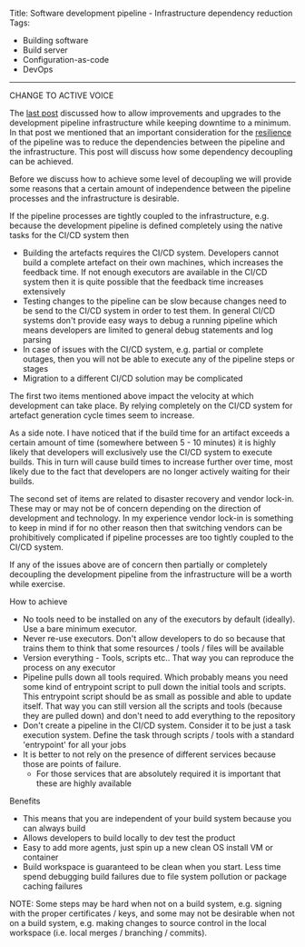 Title: Software development pipeline - Infrastructure dependency reduction
Tags:
  - Building software
  - Build server
  - Configuration-as-code
  - DevOps
---

CHANGE TO ACTIVE VOICE


The [last post](/posts/Software-development-pipeline-considerations-for-infrastructure-improvements.html)
discussed how to allow improvements and upgrades to the development pipeline infrastructure while
keeping downtime to a minimum. In that post we mentioned that an important consideration for the
[resilience](/posts/Software-development-pipeline-Design-resilience.html) of the
pipeline was to reduce the dependencies between the pipeline and the infrastructure. This post will
discuss how some dependency decoupling can be achieved.

Before we discuss how to achieve some level of decoupling we will provide some reasons that a certain
amount of independence between the pipeline processes and the infrastructure is desirable.

If the pipeline processes are tightly coupled to the infrastructure, e.g. because the development
pipeline is defined completely using the native tasks for the CI/CD system then

- Building the artefacts requires the CI/CD system. Developers cannot build a complete artefact on their
  own machines, which increases the feedback time. If not enough executors are available in the
  CI/CD system then it is quite possible that the feedback time increases extensively
- Testing changes to the pipeline can be slow because changes need to be send to the CI/CD system
  in order to test them. In general CI/CD systems don't provide easy ways to debug a running pipeline
  which means developers are limited to general debug statements and log parsing
- In case of issues with the CI/CD system, e.g. partial or complete outages, then you will not be able
  to execute any of the pipeline steps or stages
- Migration to a different CI/CD solution may be complicated

The first two items mentioned above impact the velocity at which development can take place. By relying
completely on the CI/CD system for artefact generation cycle times seem to increase.

As a side note. I have noticed that if the build time for an artifact exceeds a certain amount of time
(somewhere between 5 - 10 minutes) it is highly likely that developers will exclusively use the CI/CD
system to execute builds. This in turn will cause build times to increase further over time, most likely
due to the fact that developers are no longer actively waiting for their builds.

The second set of items are related to disaster recovery and vendor lock-in. These may or may not be
of concern depending on the direction of development and technology. In my experience vendor lock-in
is something to keep in mind if for no other reason then that switching vendors can be prohibitively
complicated if pipeline processes are too tightly coupled to the CI/CD system.

If any of the issues above are of concern then partially or completely decoupling the development
pipeline from the infrastructure will be a worth while exercise.

How to achieve

- No tools need to be installed on any of the executors by default (ideally). Use a bare minimum executor.
- Never re-use executors. Don't allow developers to do so because that trains them to think that
  some resources / tools / files will be available
- Version everything - Tools, scripts etc.. That way you can reproduce the process on any executor
- Pipeline pulls down all tools required. Which probably means you need some kind of entrypoint
  script to pull down the initial tools and scripts. This entrypoint script should be as small as
  possible and able to update itself. That way you can still version all the scripts and tools
  (because they are pulled down) and don't need to add everything to the repository
- Don't create a pipeline in the CI/CD system. Consider it to be just a task execution system. Define
  the task through scripts / tools with a standard 'entrypoint' for all your jobs
- It is better to not rely on the presence of different services because those are points of failure.
  - For those services that are absolutely required it is important that these are highly available


Benefits

- This means that you are independent of your build system because you can always build
- Allows developers to build locally to dev test the product
- Easy to add more agents, just spin up a new clean OS install VM or container
- Build workspace is guaranteed to be clean when you start. Less time spend debugging build failures
  due to file system pollution or package caching failures



NOTE:
Some steps may be hard when not on a build system, e.g. signing with the proper certificates / keys,
and some may not be desirable when not on a build system, e.g. making changes to source control
in the local workspace (i.e. local merges / branching / commits).
